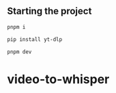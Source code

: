## Starting the project
```bash
pnpm i
```

```bash
pip install yt-dlp
```

```bash
pnpm dev
```
# video-to-whisper
